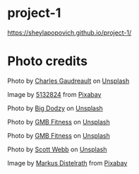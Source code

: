 # project-1

https://sheylapopovich.github.io/project-1/

# Photo credits

Photo by <a href="https://unsplash.com/@dcdg?utm_source=unsplash&utm_medium=referral&utm_content=creditCopyText">Charles Gaudreault</a> on <a href="https://unsplash.com/@dcdg?utm_source=unsplash&utm_medium=referral&utm_content=creditCopyText">Unsplash</a>

Image by <a href="https://pixabay.com/users/5132824-5132824/?utm_source=link-attribution&amp;utm_medium=referral&amp;utm_campaign=image&amp;utm_content=2264825">5132824</a> from <a href="https://pixabay.com/?utm_source=link-attribution&amp;utm_medium=referral&amp;utm_campaign=image&amp;utm_content=2264825">Pixabay</a>

Photo by <a href="https://unsplash.com/@bigdodzy?utm_source=unsplash&utm_medium=referral&utm_content=creditCopyText">Big Dodzy</a> on <a href="https://unsplash.com/s/photos/lunges?utm_source=unsplash&utm_medium=referral&utm_content=creditCopyText">Unsplash</a>

Photo by <a href="https://unsplash.com/@gmb?utm_source=unsplash&utm_medium=referral&utm_content=creditCopyText">GMB Fitness</a> on <a href="https://unsplash.com/s/photos/pull-ups-female?utm_source=unsplash&utm_medium=referral&utm_content=creditCopyText">Unsplash</a>

Photo by <a href="https://unsplash.com/@gmb?utm_source=unsplash&utm_medium=referral&utm_content=creditCopyText">GMB Fitness</a> on <a href="https://unsplash.com/s/photos/pull-ups-female?utm_source=unsplash&utm_medium=referral&utm_content=creditCopyText">Unsplash</a>

Photo by <a href="https://unsplash.com/@scottwebb?utm_source=unsplash&utm_medium=referral&utm_content=creditCopyText">Scott Webb</a> on <a href="https://unsplash.com/s/photos/shoulders?utm_source=unsplash&utm_medium=referral&utm_content=creditCopyText">Unsplash</a>

Image by <a href="https://pixabay.com/users/distelapparath-2726923/?utm_source=link-attribution&amp;utm_medium=referral&amp;utm_campaign=image&amp;utm_content=4066243">Markus Distelrath</a> from <a href="https://pixabay.com/?utm_source=link-attribution&amp;utm_medium=referral&amp;utm_campaign=image&amp;utm_content=4066243">Pixabay</a>
